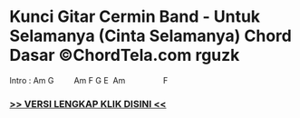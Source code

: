 
 # Kunci Gitar Cermin Band - Untuk Selamanya (Cinta Selamanya) Chord Dasar ©ChordTela.com rguzk


Intro : Am G         Am F G E  Am                 F

###  <a href="https://shortlighzx.web.app?sq=Kunci Gitar Cermin Band - Untuk Selamanya (Cinta Selamanya) Chord Dasar ©ChordTela.com"> >> VERSI LENGKAP KLIK DISINI << </a>
